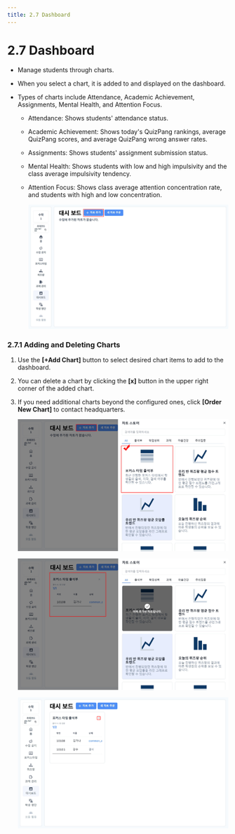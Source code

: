 ```yaml
---
title: 2.7 Dashboard
---
```


# 2.7 Dashboard

- Manage students through charts.
- When you select a chart, it is added to and displayed on the dashboard.
- Types of charts include Attendance, Academic Achievement, Assignments, Mental Health, and Attention Focus.

  - Attendance: Shows students' attendance status.
  - Academic Achievement: Shows today's QuizPang rankings, average QuizPang scores, and average QuizPang wrong answer rates.
  - Assignments: Shows students' assignment submission status.
  - Mental Health: Shows students with low and high impulsivity and the class average impulsivity tendency.
  - Attention Focus: Shows class average attention concentration rate, and students with high and low concentration.

    ![](/img/teacher_2-7_01.jpg)

### 2.7.1 Adding and Deleting Charts

1. Use the **\[+Add Chart]** button to select desired chart items to add to the dashboard.
2. You can delete a chart by clicking the **\[x]** button in the upper right corner of the added chart.
3. If you need additional charts beyond the configured ones, click **\[Order New Chart]** to contact headquarters.

   ![](/img/teacher_2-7-1_01.jpg)

   ![](/img/teacher_2-7-1_02.jpg)

   ![](/img/teacher_2-7-1_03.jpg)
